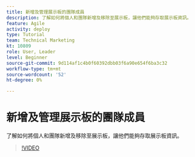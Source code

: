 ```yaml
---
title: 新增及管理展示板的團隊成員
description: 了解如何將個人和團隊新增及移除至展示板，讓他們能夠存取展示板資訊。
feature: Agile
activity: deploy
type: Tutorial
team: Technical Marketing
kt: 10809
role: User, Leader
level: Beginner
source-git-commit: 9d114af1c4b0f60392dbb03f6a90e654f6ba3c32
workflow-type: tm+mt
source-wordcount: '52'
ht-degree: 0%

---
```


# 新增及管理展示板的團隊成員

了解如何將個人和團隊新增及移除至展示板，讓他們能夠存取展示板資訊。

>[!VIDEO](https://video.tv.adobe.com/v/346808)

